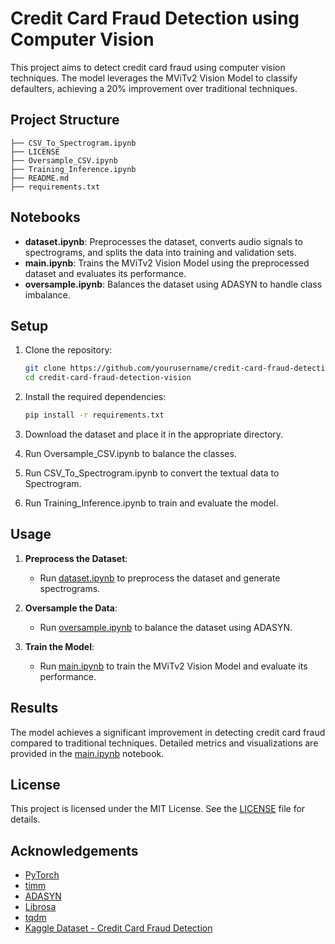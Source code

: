 # Credit Card Fraud Detection using Computer Vision

This project aims to detect credit card fraud using computer vision techniques. The model leverages the MViTv2 Vision Model to classify defaulters, achieving a 20% improvement over traditional techniques.

## Project Structure
 ```
├── CSV_To_Spectrogram.ipynb
├── LICENSE 
├── Oversample_CSV.ipynb 
├── Training_Inference.ipynb 
├── README.md
├── requirements.txt
```

## Notebooks

- **dataset.ipynb**: Preprocesses the dataset, converts audio signals to spectrograms, and splits the data into training and validation sets.
- **main.ipynb**: Trains the MViTv2 Vision Model using the preprocessed dataset and evaluates its performance.
- **oversample.ipynb**: Balances the dataset using ADASYN to handle class imbalance.

## Setup

1. Clone the repository:
    ```sh
    git clone https://github.com/yourusername/credit-card-fraud-detection-vision.git
    cd credit-card-fraud-detection-vision
    ```

2. Install the required dependencies:
    ```sh
    pip install -r requirements.txt
    ```

3. Download the dataset and place it in the appropriate directory.

4. Run Oversample_CSV.ipynb to balance the classes.

5. Run CSV_To_Spectrogram.ipynb to convert the textual data to Spectrogram.

6. Run Training_Inference.ipynb to train and evaluate the model.

## Usage

1. **Preprocess the Dataset**:
    - Run [dataset.ipynb](http://_vscodecontentref_/5) to preprocess the dataset and generate spectrograms.

2. **Oversample the Data**:
    - Run [oversample.ipynb](http://_vscodecontentref_/6) to balance the dataset using ADASYN.

3. **Train the Model**:
    - Run [main.ipynb](http://_vscodecontentref_/7) to train the MViTv2 Vision Model and evaluate its performance.

## Results

The model achieves a significant improvement in detecting credit card fraud compared to traditional techniques. Detailed metrics and visualizations are provided in the [main.ipynb](http://_vscodecontentref_/8) notebook.

## License

This project is licensed under the MIT License. See the [LICENSE](http://_vscodecontentref_/9) file for details.

## Acknowledgements

- [PyTorch](https://pytorch.org/)
- [timm](https://github.com/rwightman/pytorch-image-models)
- [ADASYN](https://imbalanced-learn.org/stable/references/generated/imblearn.over_sampling.ADASYN.html)
- [Librosa](https://librosa.org/)
- [tqdm](https://tqdm.github.io/)
- [Kaggle Dataset - Credit Card Fraud Detection](https://www.kaggle.com/datasets/mlg-ulb/creditcardfraud/data/)
